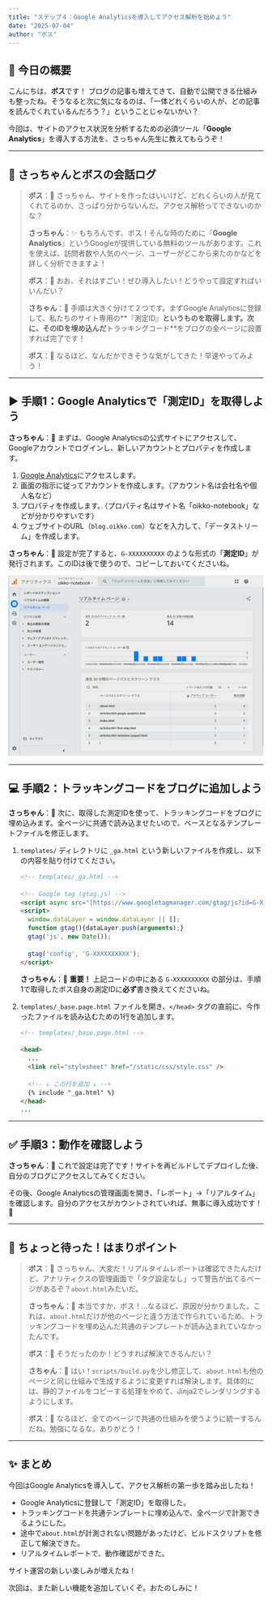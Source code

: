 ```yaml
---
title: "ステップ４：Google Analyticsを導入してアクセス解析を始めよう"
date: "2025-07-04"
author: "ボス"
---
```


## 🎩 今日の概要

こんにちは、**ボス**です！
ブログの記事も増えてきて、自動で公開できる仕組みも整ったね。そうなると次に気になるのは、「一体どれくらいの人が、どの記事を読んでくれているんだろう？」ということじゃないかい？

今回は、サイトのアクセス状況を分析するための必須ツール「**Google Analytics**」を導入する方法を、さっちゃん先生に教えてもらうぞ！

---

## 🤖 さっちゃんとボスの会話ログ

> **ボス**：🎩 さっちゃん、サイトを作ったはいいけど、どれくらいの人が見てくれてるのか、さっぱり分からないんだ。アクセス解析ってできないのかな？
>
> **さっちゃん**：✨ もちろんです、ボス！そんな時のために『**Google Analytics**』というGoogleが提供している無料のツールがあります。これを使えば、訪問者数や人気のページ、ユーザーがどこから来たのかなどを詳しく分析できますよ！
>
> **ボス**：🎩 おお、それはすごい！ぜひ導入したい！どうやって設定すればいいんだい？
>
> **さちゃん**：🤖 手順は大きく分けて２つです。まずGoogle Analyticsに登録して、私たちのサイト専用の**『測定ID』**というものを取得します。次に、そのIDを埋め込んだ**トラッキングコード**をブログの全ページに設置すれば完了です！
>
> **ボス**：🎩 なるほど、なんだかできそうな気がしてきた！早速やってみよう！

---

## ▶️ 手順1：Google Analyticsで「測定ID」を取得しよう

**さっちゃん**：🤖 まずは、Google Analyticsの公式サイトにアクセスして、Googleアカウントでログインし、新しいアカウントとプロパティを作成します。

1.  [Google Analytics](https://analytics.google.com/)にアクセスします。
2.  画面の指示に従ってアカウントを作成します。（アカウント名は会社名や個人名など）
3.  プロパティを作成します。（プロパティ名はサイト名「oikko-notebook」などが分かりやすいです）
4.  ウェブサイトのURL（`blog.oikko.com`）などを入力して、「データストリーム」を作成します。

**さっちゃん**：🤖 設定が完了すると、`G-XXXXXXXXXX` のような形式の「**測定ID**」が発行されます。このIDは後で使うので、コピーしておいてくださいね。

![Google Analyticsの測定ID画面の画像](/static/images/analytics.png)

---

## 💻 手順2：トラッキングコードをブログに追加しよう

**さっちゃん**：🤖 次に、取得した測定IDを使って、トラッキングコードをブログに埋め込みます。全ページに共通で読み込ませたいので、ベースとなるテンプレートファイルを修正します。

1.  `templates/` ディレクトリに `_ga.html` という新しいファイルを作成し、以下の内容を貼り付けてください。

    ```html
    <!-- templates/_ga.html -->

    <!-- Google tag (gtag.js) -->
    <script async src="[https://www.googletagmanager.com/gtag/js?id=G-XXXXXXXXXX](https://www.googletagmanager.com/gtag/js?id=G-XXXXXXXXXX)"></script>
    <script>
      window.dataLayer = window.dataLayer || [];
      function gtag(){dataLayer.push(arguments);}
      gtag('js', new Date());

      gtag('config', 'G-XXXXXXXXXX');
    </script>
    ```

    **さっちゃん**：🤖 **重要！** 上記コードの中にある `G-XXXXXXXXXX` の部分は、手順1で取得したボス自身の測定IDに**必ず**書き換えてくださいね。

2.  `templates/_base.page.html` ファイルを開き、`</head>` タグの直前に、今作ったファイルを読み込むための1行を追加します。

    ```html
    <!-- templates/_base.page.html -->

    <head>
      ...
      <link rel="stylesheet" href="/static/css/style.css" />
      
      <!-- ↓ この行を追加 ↓ -->
      {% include "_ga.html" %}
    </head>
    ...
    ```

---

## ✅ 手順3：動作を確認しよう

**さっちゃん**：🤖 これで設定は完了です！サイトを再ビルドしてデプロイした後、自分のブログにアクセスしてみてください。

その後、Google Analyticsの管理画面を開き、「レポート」→「リアルタイム」を確認します。自分のアクセスがカウントされていれば、無事に導入成功です！🎉

---

## 🤔 ちょっと待った！はまりポイント

> **ボス**：🎩 さっちゃん、大変だ！リアルタイムレポートは確認できたんだけど、アナリティクスの管理画面で「タグ設定なし」って警告が出てるページがあるぞ？`about.html`みたいだ。
>
> **さっちゃん**：🤖 本当ですか、ボス！…なるほど、原因が分かりました。これは、`about.html`だけが他のページと違う方法で作られているため、トラッキングコードを埋め込んだ共通のテンプレートが読み込まれていなかったんです。
>
> **ボス**：🎩 そうだったのか！どうすれば解決できるんだい？
>
> **さちゃん**：🤖 はい！`scripts/build.py`を少し修正して、`about.html`も他のページと同じ仕組みで生成するように変更すれば解決します。具体的には、静的ファイルをコピーする処理をやめて、Jinja2でレンダリングするようにします。
>
> **ボス**：🎩 なるほど、全てのページで共通の仕組みを使うように統一するんだね。勉強になるな。ありがとう！

---

## ✨ まとめ

今回はGoogle Analyticsを導入して、アクセス解析の第一歩を踏み出したね！

* Google Analyticsに登録して「測定ID」を取得した。
* トラッキングコードを共通テンプレートに埋め込んで、全ページで計測できるようにした。
* 途中で`about.html`が計測されない問題があったけど、ビルドスクリプトを修正して解決できた。
* リアルタイムレポートで、動作確認ができた。

サイト運営の新しい楽しみが増えたね！

次回は、また新しい機能を追加していくぞ。おたのしみに！
